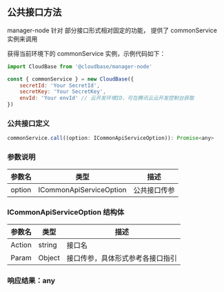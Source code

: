 ## 公共接口方法

manager-node 针对 部分接口形式相对固定的功能， 提供了 commonService 实例来调用

获得当前环境下的 commonService 实例，示例代码如下：

```javascript
import CloudBase from '@cloudbase/manager-node'

const { commonService } = new CloudBase({
    secretId: 'Your SecretId',
    secretKey: 'Your SecretKey',
    envId: 'Your envId' // 云开发环境ID，可在腾讯云云开发控制台获取
})
```

### 公共接口定义

```js
commonService.call((option: ICommonApiServiceOption)): Promise<any>
```

### 参数说明

| 参数名 | 类型                    | 描述         |
| ------ | ----------------------- | ------------ |
| option | ICommonApiServiceOption | 公共接口传参 |

### ICommonApiServiceOption 结构体

| 参数名 | 类型   | 描述                             |
| ------ | ------ | -------------------------------- |
| Action | string | 接口名                           |
| Param  | Object | 接口传参，具体形式参考各接口指引 |

### 响应结果：any
